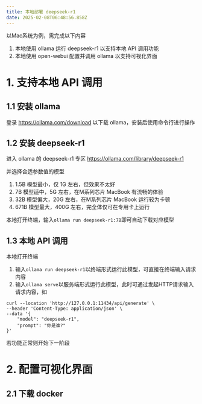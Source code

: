 ```yaml
---
title: 本地部署 deepseek-r1
date: 2025-02-08T06:48:56.858Z
---
```


以Mac系统为例，需完成以下内容
1. 本地使用 ollama 运行 deepseek-r1 以支持本地 API 调用功能
2. 本地使用 open-webui 配置并调用 ollama 以支持可视化界面

# 1. 支持本地 API 调用
## 1.1 安装 ollama
登录 https://ollama.com/download 以下载 ollama，安装后使用命令行进行操作
## 1.2 安装 deepseek-r1
进入 ollama 的 deepseek-r1 专区 https://ollama.com/library/deepseek-r1 

并选择合适参数值的模型
1. 1.5B 模型最小，仅 1G 左右，但效果不太好
2. 7B 模型适中，5G 左右，在M系列芯片 MacBook 有流畅的体验
3. 32B 模型偏大，20G 左右，在M系列芯片 MacBook 运行较为卡顿
3. 671B 模型最大，400G 左右，完全体仅可在专用卡上运行

本地打开终端，输入`ollama run deepseek-r1:7B`即可自动下载对应模型
## 1.3 本地 API 调用
本地打开终端
1. 输入`ollama run deepseek-r1`以终端形式运行此模型，可直接在终端输入请求内容
2. 输入`ollama serve`以服务端形式运行此模型，此时可通过发起HTTP请求输入请求内容，如
```
curl --location 'http://127.0.0.1:11434/api/generate' \
--header 'Content-Type: application/json' \
--data '{
    "model": "deepseek-r1",
    "prompt": "你是谁?"
}'
```
若功能正常则开始下一阶段

# 2. 配置可视化界面
## 2.1 下载 docker
